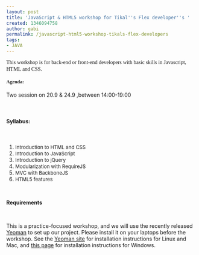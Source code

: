 ```yaml
---
layout: post
title: 'JavaScript & HTML5 workshop for Tikal''s Flex developer''s '
created: 1346094758
author: gabi
permalink: /javascript-html5-workshop-tikals-flex-developers
tags:
- JAVA
---
```

<p><span style="font-family: Verdana; ">This workshop is for back-end or front-end developers with basic skills in Javascript, HTML and CSS.</span>&nbsp;</p>
<div class="post-page">
<p style="line-height: 21px; width: 600px; "><span style="font-family: Verdana; "><span style="font-size: small; "><strong>Agenda:&nbsp;<br />
</strong></span></span></p>
<p style="line-height: 21px; width: 972px; ">Two session on 20.9 &amp; 24.9 ,between 14:00-19:00</p>
<p style="line-height: 21px; width: 972px; ">&nbsp;</p>
<p style="line-height: 21px; width: 972px; "><strong>Syllabus:</strong></p>
<p style="line-height: 21px; width: 972px; ">&nbsp;</p>
<ol>
    <li><span style="font-size: small; ">Introduction to&nbsp;HTML and CSS<br />
    </span></li>
    <li><span style="font-size: small; ">Introduction to JavaScript<br />
    </span></li>
    <li><span style="font-size: small; ">Introduction to jQuery<br />
    </span></li>
    <li><span style="font-size: small; ">Modularization with RequireJS<br />
    </span></li>
    <li><span style="font-size: small; ">MVC with BackboneJS<br />
    </span></li>
    <li><span style="font-size: small; ">HTML5&nbsp;features</span></li>
</ol>
</div>
<p>&nbsp;</p>
<p><strong>Requirements</strong></p>
<p>&nbsp;</p>
<p>This is a practice-focused workshop, and we will use the recently released <a href="http://yeoman.io">Yeoman</a> to set up our project. Please install it on your laptops before the workshop. See the <a href="http://yeoman.io">Yeoman site</a> for installation instructions for Linux and Mac, and <a href="http://www.decodize.com/css/installing-yeoman-front-end-development-stack-windows/">this page</a> for installation instructions for Windows.</p>
